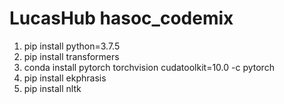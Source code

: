 # LucasHub hasoc_codemix
1. pip install python=3.7.5
2. pip install transformers
3. conda install pytorch torchvision cudatoolkit=10.0 -c pytorch
4. pip install ekphrasis
5. pip install nltk
